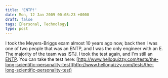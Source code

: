 ```yaml
---
title: 'ENTP!'
date: Mon, 12 Jan 2009 00:08:23 +0000
draft: false
tags: [Personal, Technology]
type: post
---
```


I took the Meyers-Briggs exam almost 10 years ago now, back then I was one of two people that was an ENTP, and I was the only engineer with an E. The majority of the team was ISTJ. I took the test again, and I'm still an [ENTP](http://www.helloquizzy.com/results/the-long-scientific-personality-test/?fromCGI=1&var_I%2bto%2bE=1&var_N%2bto%2bS=-9&var_F%2bto%2bT=7&var_J%2bto%2bP=13). You can take the test here: [http://www.helloquizzy.com/tests/the-long-scientific-personality-test](http://www.helloquizzy.com/tests/the-long-scientific-personality-test)